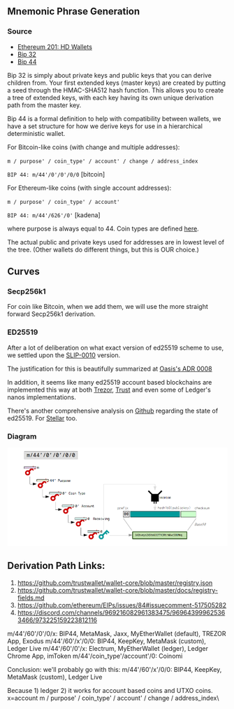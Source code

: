 ## Mnemonic Phrase Generation

### Source

 * [Ethereum 201: HD Wallets](https://wolovim.medium.com/ethereum-201-hd-wallets-11d0c93c87f7)
 * [Bip 32](https://learnmeabitcoin.com/technical/extended-keys)
 * [Bip 44](https://learnmeabitcoin.com/technical/derivation-paths)

Bip 32 is simply about private keys and public keys that you can derive children from. Your first extended keys (master keys) are created by putting a seed through the HMAC-SHA512 hash function. This allows you to create a tree of extended keys, with each key having its own unique derivation path from the master key.

Bip 44 is a formal definition to help with compatibility between wallets, we have a set structure for how we derive keys for use in a hierarchical deterministic wallet.

For Bitcoin-like coins (with change and multiple addresses):

`m / purpose' / coin_type' / account' / change / address_index`

`BIP 44: m/44'/0'/0'/0/0` [bitcoin]

For Ethereum-like coins (with single account addresses):

`m / purpose' / coin_type' / account'`

`BIP 44: m/44'/626'/0'` [kadena]

where purpose is always equal to 44. Coin types are defined [here](https://github.com/satoshilabs/slips/blob/master/slip-0044.md). 

The actual public and private keys used for addresses are in lowest level of the tree. (Other wallets do different things, but this is OUR choice.)



## Curves

### Secp256k1

For coin like Bitcoin, when we add them, we will use the more straight forward Secp256k1 derivation. 

### ED25519

After a lot of deliberation on what exact version of ed25519 scheme to use, we settled upon the [SLIP-0010](https://github.com/satoshilabs/slips/blob/master/slip-0010.md) version. 

The justification for this is beautifully summarized at [Oasis's ADR 0008](https://docs.oasis.io/adrs/0008-standard-account-key-generation/#alternatives)

In addition, it seems like many ed25519 account based blockchains are implemented this way at both [Trezor](https://github.com/trezor/trezor-firmware/blob/master/docs/misc/coins-bip44-paths.md), [Trust](https://github.com/trustwallet/wallet-core/blob/master/registry.json#L9) and even some of Ledger's nanos implementations.

There's another comprehensive analysis on [Github](https://github.com/solana-labs/solana/issues/6301#issuecomment-551184457) regarding the state of ed25519. For [Stellar](https://github.com/stellar/stellar-protocol/blob/master/ecosystem/sep-0005.md) too.

 ### Diagram

![](_img/bip44-p2pkh.png)

## Derivation Path Links:

1. https://github.com/trustwallet/wallet-core/blob/master/registry.json
2. https://github.com/trustwallet/wallet-core/blob/master/docs/registry-fields.md
3. https://github.com/ethereum/EIPs/issues/84#issuecomment-517505282
4. https://discord.com/channels/969216082961383475/969643999625363466/973225159223812116


m/44'/60'/0'/0/x: BIP44, MetaMask, Jaxx, MyEtherWallet (default), TREZOR App, Exodus
m/44'/60'/x'/0/0: BIP44, KeepKey, MetaMask (custom), Ledger Live
m/44'/60'/0'/x: Electrum, MyEtherWallet (ledger), Ledger Chrome App, imToken
m/44'/coin_type'/account'/0: Coinomi

Conclusion: we'll probably go with this: m/44'/60'/x'/0/0: BIP44, KeepKey, MetaMask (custom), Ledger Live

Because 1) ledger 2) it works for account based coins and UTXO coins.
x=account
m / purpose' / coin_type' / account' / change / address_index\
